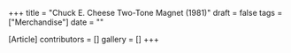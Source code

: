+++
title = "Chuck E. Cheese Two-Tone Magnet (1981)"
draft = false
tags = ["Merchandise"]
date = ""

[Article]
contributors = []
gallery = []
+++